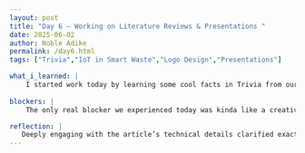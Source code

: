 ```yaml
---
layout: post
title: "Day 6 – Working on Literature Reviews & Presentations "
date: 2025-06-02
author: Noble Adike
permalink: /day6.html
tags: ["Trivia","IoT in Smart Waste","Logo Design","Presentations"]

what_i_learned: |
    I started work today by learning some cool facts in Trivia from our Faculty Advisor. Frogs can hold pee for up to eight months. The Black Box of Airplanes is actually orange. Citizens of Kentucky are required to bath once a year. This was definitely unrelated to our work but it was a fun icebreaker to start the day. Where I will probably say I learnt the most from today was from my article assignment. It was a comprehensive study on "IoT-Enabled Solid Waste Management in Smart Cities". I discovered how PBLMUs (Public Bin Level Monitoring Units) and HBLMUs (Home Bin Level Monitoring Units) use ultrasonic sensors and GPS modules to measure fill levels and geo-locations. The role of LoRaWAN for public bins and Wi-Fi for home bins in a hybrid network architecture. How sensor data are sent via MQTT through a LoRaWAN gateway or home router to a central server and visualized in a color-coded GUI. During the presentation session, my team and I brainstormed and selected a product name and logo. We justified our choices by emphasizing campus sustainability, simplicity, and brand recall.
  
blockers: |
    The only real blocker we experienced today was kinda like a creative block. It was when we were trying to come up with names for our product. We did end up finding a name but it left us little time to create a good logo design.

reflection: |
   Deeply engaging with the article’s technical details clarified exactly what hardware, communication protocols, and power budgets we’ll need to prototype on campus. Understanding how LoRaWAN and Wi-Fi integrate with MQTT to feed a GUI gave me confidence in our project’s feasibility. The competitive incentive from our graduate mentor made the naming/logo exercise extra exciting. Actually,collaborating under that friendly pressure showed how quickly we can churn out brilliant ideas with our big brains. Presenting our rationale helped sharpen my ability to communicate complex IoT architectures to a mixed audience. Tomorrow, I’ll focus on finalizing the literature review document.
---
```


